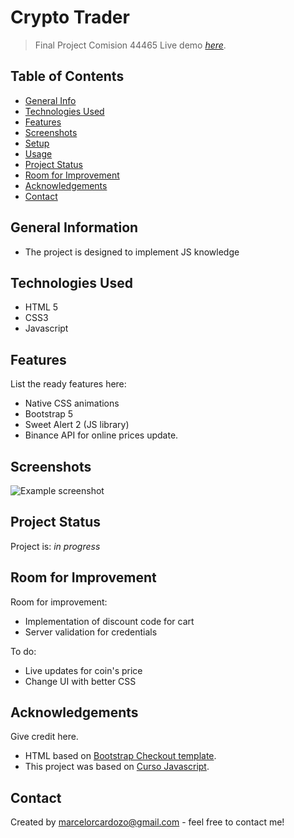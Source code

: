 # Crypto Trader
> Final Project Comision 44465
> Live demo [_here_](https://www.example.com). <!-- If you have the project hosted somewhere, include the link here. -->

## Table of Contents
* [General Info](#general-information)
* [Technologies Used](#technologies-used)
* [Features](#features)
* [Screenshots](#screenshots)
* [Setup](#setup)
* [Usage](#usage)
* [Project Status](#project-status)
* [Room for Improvement](#room-for-improvement)
* [Acknowledgements](#acknowledgements)
* [Contact](#contact)
<!-- * [License](#license) -->


## General Information
- The project is designed to implement JS knowledge
<!-- You don't have to answer all the questions - just the ones relevant to your project. -->


## Technologies Used
- HTML 5
- CSS3
- Javascript


## Features
List the ready features here:
- Native CSS animations
- Bootstrap 5
- Sweet Alert 2 (JS library)
- Binance API for online prices update.


## Screenshots
![Example screenshot](./img/screenshot.png)
<!-- If you have screenshots you'd like to share, include them here. -->


## Project Status
Project is: _in progress_


## Room for Improvement
Room for improvement:
- Implementation of discount code for cart
- Server validation for credentials

To do:
- Live updates for coin's price
- Change UI with better CSS


## Acknowledgements
Give credit here.
- HTML based on [Bootstrap Checkout template](https://getbootstrap.com/docs/5.2/examples/checkout/).
- This project was based on [Curso Javascript](https://www.coderhouse.com/).


## Contact
Created by [marcelorcardozo@gmail.com]() - feel free to contact me!



